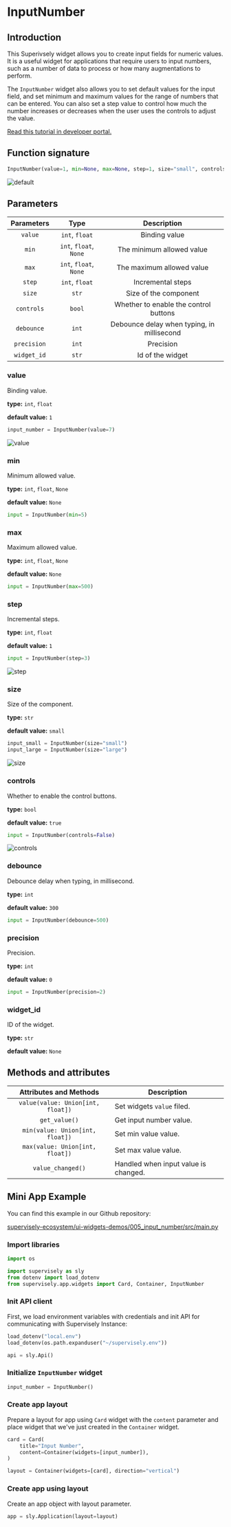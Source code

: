 # InputNumber

## Introduction

This Superivsely widget allows you to create input fields for numeric values. It is a useful widget for applications that require users to input numbers, such as a number of data to process or how many augmentations to perform.

The `InputNumber` widget also allows you to set default values for the input field, and set minimum and maximum values for the range of numbers that can be entered. You can also set a step value to control how much the number increases or decreases when the user uses the controls to adjust the value.

[Read this tutorial in developer portal.](https://developer.supervise.ly/app-development/apps-with-gui/inputnumber)

## Function signature

```python
InputNumber(value=1, min=None, max=None, step=1, size="small", controls=True, debounce=300, precision=0, widget_id=None)
```

![default](https://user-images.githubusercontent.com/120389559/217827984-b1b33d3e-2dfd-43de-9c2e-9558a5d15bbb.png)

## Parameters

| Parameters  |          Type          |                Description                 |
| :---------: | :--------------------: | :----------------------------------------: |
|   `value`   |     `int`, `float`     |               Binding value                |
|    `min`    | `int`, `float`, `None` |         The minimum allowed value          |
|    `max`    | `int`, `float`, `None` |         The maximum allowed value          |
|   `step`    |     `int`, `float`     |             Incremental steps              |
|   `size`    |         `str`          |           Size of the component            |
| `controls`  |         `bool`         |   Whether to enable the control buttons    |
| `debounce`  |         `int`          | Debounce delay when typing, in millisecond |
| `precision` |         `int`          |                 Precision                  |
| `widget_id` |         `str`          |              Id of the widget              |

### value

Binding value.

**type:** `int`, `float`

**default value:** `1`

```python
input_number = InputNumber(value=7)
```

![value](https://user-images.githubusercontent.com/120389559/217828155-7a8ef55a-defb-48f9-9d8e-ff0d592c0a87.png)

### min

Minimum allowed value.

**type:** `int`, `float`, `None`

**default value:** `None`

```python
input = InputNumber(min=5)
```

### max

Maximum allowed value.

**type:** `int`, `float`, `None`

**default value:** `None`

```python
input = InputNumber(max=500)
```

### step

Incremental steps.

**type:** `int`, `float`

**default value:** `1`

```python
input = InputNumber(step=3)
```

![step](https://user-images.githubusercontent.com/120389559/218094932-18d8e080-3bda-48e7-92f4-1fc8f65db643.gif)

### size

Size of the component.

**type:** `str`

**default value:** `small`

```python
input_small = InputNumber(size="small")
input_large = InputNumber(size="large")
```

![size](https://user-images.githubusercontent.com/120389559/218095519-b8293718-490f-4101-9781-3607bd607a4f.png)

### controls

Whether to enable the control buttons.

**type:** `bool`

**default value:** `true`

```python
input = InputNumber(controls=False)
```

![controls](https://user-images.githubusercontent.com/120389559/218687285-6d56cbb0-1bda-41a5-b8c4-742a8daac5cd.png)

### debounce

Debounce delay when typing, in millisecond.

**type:** `int`

**default value:** `300`

```python
input = InputNumber(debounce=500)
```

### precision

Precision.

**type:** `int`

**default value:** `0`

```python
input = InputNumber(precision=2)
```

### widget_id

ID of the widget.

**type:** `str`

**default value:** `None`

## Methods and attributes

|      Attributes and Methods       | Description                          |
| :-------------------------------: | ------------------------------------ |
| `value(value: Union[int, float])` | Set widgets `value` filed.           |
|           `get_value()`           | Get input number value.              |
|  `min(value: Union[int, float])`  | Set min value value.                 |
|  `max(value: Union[int, float])`  | Set max value value.                 |
|         `value_changed()`         | Handled when input value is changed. |

## Mini App Example

You can find this example in our Github repository:

[supervisely-ecosystem/ui-widgets-demos/005_input_number/src/main.py](https://github.com/supervisely-ecosystem/ui-widgets-demos/blob/master/005_input_number/src/main.py)

### Import libraries

```python
import os

import supervisely as sly
from dotenv import load_dotenv
from supervisely.app.widgets import Card, Container, InputNumber
```

### Init API client

First, we load environment variables with credentials and init API for communicating with Supervisely Instance:

```python
load_dotenv("local.env")
load_dotenv(os.path.expanduser("~/supervisely.env"))

api = sly.Api()
```

### Initialize `InputNumber` widget

```python
input_number = InputNumber()
```

### Create app layout

Prepare a layout for app using `Card` widget with the `content` parameter and place widget that we've just created in the `Container` widget.

```python
card = Card(
    title="Input Number",
    content=Container(widgets=[input_number]),
)

layout = Container(widgets=[card], direction="vertical")
```

### Create app using layout

Create an app object with layout parameter.

```python
app = sly.Application(layout=layout)
```
